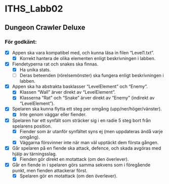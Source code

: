# ITHS_Labb02
## Dungeon Crawler Deluxe

### För godkänt:
- [x] Appen ska vara kompatibel med, och kunna läsa in filen “Level1.txt”.
  - [x] Korrekt hantera de olika elementen enligt beskrivningen i labben.
- [x] Fiendetyperna rat och snakes ska finnas.
  - [x] Ha unika stats.
  - [ ] Deras beteenden (rörelsemönster) ska fungera enligt beskrivningen i labben.
- [x] Appen ska ha abstrakta basklasser “LevelElement” och “Enemy”.
  - [x] Klassen “Wall” ärver direkt av “LevelElement”.
  - [x] Klasserna “Rat” och “Snake” ärver direkt av “Enemy” (indirekt av “LevelElement”).
- [x] Spelaren ska kunna flytta ett steg per omgång (upp/ner/höger/vänster).
  - [x] Inte genom väggar eller fiender.
- [x] Spelaren har ett synfält som sträcker sig i en radie 5 steg bort från spelarens position.
  - [x] Fiender som är utanför synfältet syns ej (men uppdateras ändå varje omgång).
  - [x] Väggarna försvinner inte när man väl upptäckt dem första gången.
- [x] Går spelaren på en fiende ska attack, defence, och skada avgöras med hjälp av tärningsslag.
  - [x] Fienden gör direkt en motattack (om den överlever).
- [x] Går en fiende in i spelaren görs samma sekvens som i föregående punkt, men fienden attackerar först.
  - [x] Spelaren gör en motattack (om den överlever).
